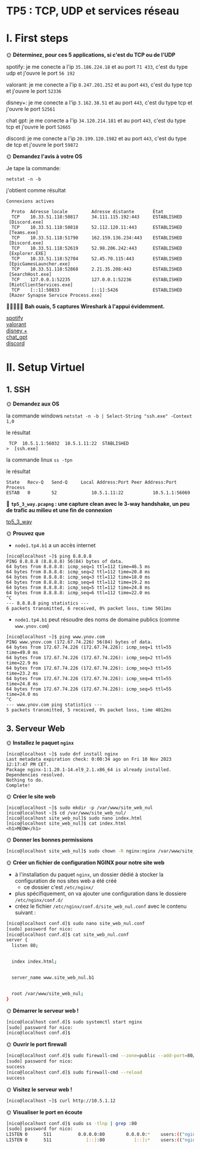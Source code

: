  # TP5 : TCP, UDP et services réseau

# I. First steps

🌞 **Déterminez, pour ces 5 applications, si c'est du TCP ou de l'UDP**

spotify: je me conecte a l'ip ```35.186.224.18``` et au port ```71 433```, c'est du type udp et j'ouvre le port ```56 192``` 

valorant: je me conecte a l'ip ```8.247.201.252``` et au port ```443```, c'est du type tcp et j'ouvre le port ```52336```

disney+: je me conecte a l'ip ```3.162.38.51``` et au port ```443```, c'est du type tcp et j'ouvre le port ```52561```  

chat gpt: je me conecte a l'ip ```34.120.214.181``` et au port ```443```, c'est du type tcp et j'ouvre le port ```52665```  

discord: je me conecte a l'ip ```20.199.120.1982```
et au port ```443```, c'est du type de tcp et j'ouvre le port ```59872```

🌞 **Demandez l'avis à votre OS**

Je tape la commande:  

```netstat -n -b```

j'obtient comme résultat 
```
Connexions actives

  Proto  Adresse locale         Adresse distante       État
  TCP    10.33.51.118:50817     34.111.115.192:443     ESTABLISHED
 [Discord.exe]
  TCP    10.33.51.118:50818     52.112.120.11:443      ESTABLISHED
 [Teams.exe]
  TCP    10.33.51.118:51790     162.159.136.234:443    ESTABLISHED
 [Discord.exe]
  TCP    10.33.51.118:52619     52.98.206.242:443      ESTABLISHED
 [Explorer.EXE]
  TCP    10.33.51.118:52704     52.45.70.115:443       ESTABLISHED
 [EpicGamesLauncher.exe]
  TCP    10.33.51.118:52868     2.21.35.208:443        ESTABLISHED
 [SearchHost.exe]
  TCP    127.0.0.1:52235        127.0.0.1:52236        ESTABLISHED
 [RiotClientServices.exe]
  TCP    [::1]:50833            [::1]:5426             ESTABLISHED
 [Razer Synapse Service Process.exe]
```

🦈🦈🦈🦈🦈 **Bah ouais, 5 captures Wireshark à l'appui évidemment.**  

[spotify](./tp5_service_1.pcapng)  
[valorant](./tp5_service_2.pcapng)  
[disney +](./tp5_service_3.pcapng)  
[chat_gpt](./tp5_service_4.pcapng)  
[discord](./tp5_service_5.pcapng) 

# II. Setup Virtuel

## 1. SSH  


🌞 **Demandez aux OS**

la commande windows ```netstat -n -b | Select-String "ssh.exe" -Context 1,0```

le résultat  
```shell
 TCP  10.5.1.1:56032  10.5.1.11:22  STABLISHED
>  [ssh.exe]
```

la commande linux ```ss -tpn```

le résultat  
```shell
State   Recv-Q   Send-Q     Local Address:Port Peer Address:Port   Process
ESTAB   0        52             10.5.1.11:22           10.5.1.1:56069
```

🦈 **`tp5_3_way.pcapng` : une capture clean avec le 3-way handshake, un peu de trafic au milieu et une fin de connexion**

[tp5_3_way](./tp5_3_way.pcapng)


🌞 **Prouvez que**

- `node1.tp4.b1` a un accès internet

```shell
[nico@localhost ~]$ ping 8.8.8.8
PING 8.8.8.8 (8.8.8.8) 56(84) bytes of data.
64 bytes from 8.8.8.8: icmp_seq=1 ttl=112 time=46.5 ms
64 bytes from 8.8.8.8: icmp_seq=2 ttl=112 time=20.8 ms
64 bytes from 8.8.8.8: icmp_seq=3 ttl=112 time=18.0 ms
64 bytes from 8.8.8.8: icmp_seq=4 ttl=112 time=19.2 ms
64 bytes from 8.8.8.8: icmp_seq=5 ttl=112 time=24.8 ms
64 bytes from 8.8.8.8: icmp_seq=6 ttl=112 time=22.0 ms
^C
--- 8.8.8.8 ping statistics ---
6 packets transmitted, 6 received, 0% packet loss, time 5011ms
```

- `node1.tp4.b1` peut résoudre des noms de domaine publics (comme `www.ynov.com`)

```shell
[nico@localhost ~]$ ping www.ynov.com
PING www.ynov.com (172.67.74.226) 56(84) bytes of data.
64 bytes from 172.67.74.226 (172.67.74.226): icmp_seq=1 ttl=55 time=49.0 ms
64 bytes from 172.67.74.226 (172.67.74.226): icmp_seq=2 ttl=55 time=22.9 ms
64 bytes from 172.67.74.226 (172.67.74.226): icmp_seq=3 ttl=55 time=23.2 ms
64 bytes from 172.67.74.226 (172.67.74.226): icmp_seq=4 ttl=55 time=24.8 ms
64 bytes from 172.67.74.226 (172.67.74.226): icmp_seq=5 ttl=55 time=24.0 ms
^C
--- www.ynov.com ping statistics ---
5 packets transmitted, 5 received, 0% packet loss, time 4012ms
```

## 3. Serveur Web
🌞 **Installez le paquet `nginx`**

```shell
[nico@localhost ~]$ sudo dnf install nginx
Last metadata expiration check: 0:00:34 ago on Fri 10 Nov 2023 12:17:47 PM CET.
Package nginx-1:1.20.1-14.el9_2.1.x86_64 is already installed.
Dependencies resolved.
Nothing to do.
Complete!
```

🌞 **Créer le site web**

```shell
[nico@localhost ~]$ sudo mkdir -p /var/www/site_web_nul
[nico@localhost ~]$ cd /var/www/site_web_nul/
[nico@localhost site_web_nul]$ sudo nano index.html
[nico@localhost site_web_nul]$ cat index.html
<h1>MEOW</h1>
```

🌞 **Donner les bonnes permissions**


```bash
[nico@localhost site_web_nul]$ sudo chown -R nginx:nginx /var/www/site_web_nul
```

🌞 **Créer un fichier de configuration NGINX pour notre site web**

- à l'installation du paquet `nginx`, un dossier dédié à stocker la configuration de nos sites web a été créé
  - ce dossier c'est `/etc/nginx/`
- plus spécifiquement, on va ajouter une configuration dans le dossiere `/etc/nginx/conf.d/`
- créez le fichier `/etc/nginx/conf.d/site_web_nul.conf` avec le contenu suivant :

```bash
[nico@localhost conf.d]$ sudo nano site_web_nul.conf
[sudo] password for nico:
[nico@localhost conf.d]$ cat site_web_nul.conf
server {
  listen 80;


  index index.html;


  server_name www.site_web_nul.b1


  root /var/www/site_web_nul;
}

```

🌞 **Démarrer le serveur web !**

```bash
[nico@localhost conf.d]$ sudo systemctl start nginx
[sudo] password for nico:
[nico@localhost conf.d]$
```

🌞 **Ouvrir le port firewall**

```bash
[nico@localhost conf.d]$ sudo firewall-cmd --zone=public --add-port=80/tcp --permanent
[sudo] password for nico:
success
[nico@localhost conf.d]$ sudo firewall-cmd --reload
success
```

🌞 **Visitez le serveur web !**

```bash
[nico@localhost ~]$ curl http://10.5.1.12
```

🌞 **Visualiser le port en écoute**

```bash
[nico@localhost conf.d]$ sudo ss -tlnp | grep :80
[sudo] password for nico:
LISTEN 0      511          0.0.0.0:80        0.0.0.0:*    users:(("nginx",pid=14216,fd=6),("nginx",pid=14215,fd=6))
LISTEN 0      511             [::]:80           [::]:*    users:(("nginx",pid=14216,fd=7),("nginx",pid=14215,fd=7))
```
